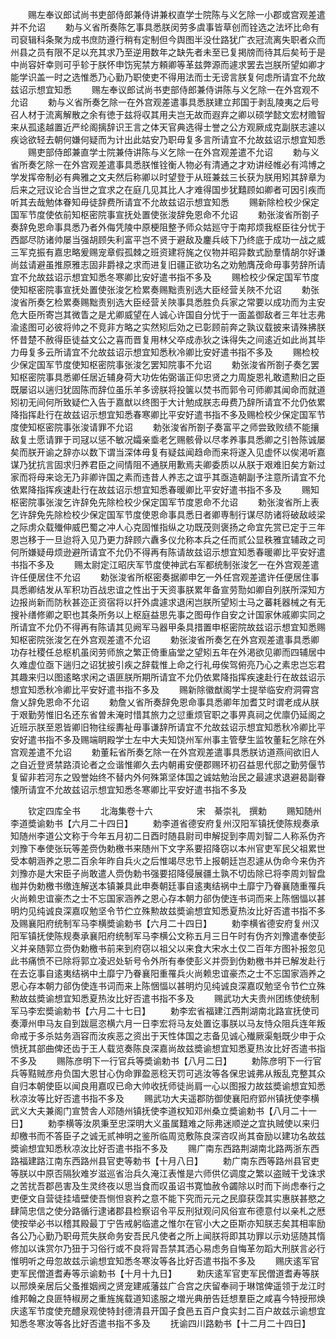 <!-- { "loadSidebar": true } -->
　　赐左奉议郎试尚书吏部侍郎兼侍讲兼权直学士院陈与义乞除一小郡或宫观差遣并不允诏
　　勅与义省所奏陈乞事具悉朕闵劳多虞事皆草创而铨选之法坏比命有司裒辑科条聚为成书庶防遵行稍有定制但今舆图半没仕路犹广衣冠流离失职者众而州县之员有限不足以充其求乃至逆用数年之缺先者未至已复掲牓而待其后矣茍于是中尚容奸幸则可乎轸于朕怀申饬宪禁方頼卿等革兹弊源而遽求罢去岂朕所望如卿才能学识盖一时之选惟悉乃心勤乃职使吏不得用法而士无谤言朕复何虑所请宜不允故兹诏示想宜知悉
　　赐左奉议郎试尚书吏部侍郎兼侍讲陈与义乞除一在外宫观不允诏
　　勅与义省所奏乞除一在外宫观差遣事具悉朕建立邦国于剥乱陵夷之后号召人材于流离解散之余有徳于兹将収其用夫岂无故而遐弃之卿以硕学懿文宏材赡智来从孤逺越置近严纶阁摛辞识王言之体天官典选得士誉之公方观厥成克副朕志遽以疾谂欲轻去朝何嫌何疑而为计出此姑安乃职毋复多言所请宜不允故兹诏示想宜知悉
　　赐吏部侍郎兼直学士院兼侍讲陈与义乞除一在外宫观差遣不允诏
　　勅与义省所奏乞除一在外宫观差遣事具悉朕惟铨衡人物必有清通之才劝讲经帷必有鸿博之学发挥帝制必有典雅之文夫然后称卿以时望登于从班兼兹三长获为朕用矧其辞章为后来之冠议论合当世之宜求之在庭几见其比人才难得国步犹囏顾如卿者可因引疾而听其去哉勉体眷知毋徒辞费所请宜不允故兹诏示想宜知悉
　　赐新除检校少保定国军节度使依前知枢密院事宣抚处置使张浚辞免恩命不允诏
　　勅张浚省所劄子奏辞免恩命事具悉乃者外侮凭陵中原梗阻整予师众姑廵守于南邦烦我枢臣往分忧于西鄙尽防诸帅屡当强胡顾失利富平岂不贤于避敌及鏖兵岐下乃终底于成功一战之威三军克振有嘉忠略爰赐宠章假孤棘之班资建将旄之仪物并昭异数式励羣情胡尔好谦尚兹请避虽推原雅志固非爵禄之求而进复旧疆正欲功名之劝勉膺茂命毋事劳辞所请宜不允故兹诏示想宜知悉冬寒卿比安好遣书指不多及
　　赐检校少保定国军节度使知枢密院事宣抚处置使张浚乞检累奏赐黜责别选大臣经营关陜不允诏
　　勅张浚省所奏乞检累奏赐黜责别选大臣经营关陜事具悉胜负兵家之常要以成功而为主安危大臣所寄岂其微眚之是尤卿威望在人诚心许国自分忧于一面盖御敌者三年壮志弗渝逺图可必彼将帅之不竞非方略之实然矧后効之已彰顾前奔之孰议载披来请殊拂朕怀昔楚不赦得臣徒益文公之喜而晋复用林父卒成赤狄之诛得失之间逺近如此尚其毕力毋复多云所请宜不允故兹诏示想宜知悉秋冷卿比安好遣书指不多及
　　赐检校少保定国军节度使知枢密院事张浚乞罢知院事不允诏
　　勅张浚省所劄子奏乞罢知枢密院事具悉卿任居近辅身荷大功佐佑弼谐正仰忠贤之力周旋恩礼敢遗勲旧之臣既屡诏以遄归犹固陈而辞位虽乐羊多谤朕将投箧以焚书而郭令可师卿其闻命而就道矧初无间何所致疑伫入告于嘉猷以终图于大计勉成朕志毋费乃辞所请宜不允仍依累降指挥赴行在故兹诏示想宜知悉春寒卿比平安好遣书指不多及赐检校少保定国军节度使知枢密院事张浚请罪不允诏
　　勅张浚省所劄子奏富平之师尝致败绩不能攘敌复土愿请罪于司冦以惩不敏况孀亲埀老乞赐骸骨以尽孝养事具悉卿之引咎陈诚屡矣而朕开谕之辞亦以数下谓当深体毋复有疑兹闻趋命而来将遂入见虚怀以俟渇听嘉谋乃犹抗言固求归养君臣之间情阻不通朕用歉焉夫卿委质以从朕于艰难旧矣方新过家而将母来谂无乃非卿许国之素而违昔人养志之谊乎其亟造朝副予注意所请宜不允依累降指挥疾速赴行在故兹诏示想宜知悉春暖卿比平安好遣书指不多及
　　赐知枢密院事张浚乞许辞免先除检校少保定国军节度恩命不允诏
　　勅张浚省所上表乞许辞免先除检校少保定国军节度使恩命事具悉日者卿専制行谋尽防诸将破敌岐梁之际虏众载殱伸威巴蜀之冲人心克固惟指纵之功既茂则褒扬之命宜先赏已定于三年恩岂移于一旦迨将入见乃更力辞顾六纛多仪允称本兵之任而贰公显秩雅宜辅政之司何所嫌疑毋烦逊避所请宜不允仍不得再有陈请故兹诏示想宜知悉春暖卿比平安好遣书指不多及
　　赐太尉定江昭庆军节度使神武右军都统制张浚乞一在外宫观差遣许任便居住不允诏
　　勅张浚省所枢密奏据卿申乞一外任宫观差遣许任便居住事具悉卿结发从军积功百战忠谊之性出于天资事朕累年备宣劳勚如卿自列朕所深知方边报尚新而防秋甚迩正资宿将以扞外虞遽求退闲岂朕所望矧士马之蕃耗器械之有无搜补缮修卿之职也其条所务以上枢庭益思先事之图毋作自安之计国家休戚卿实同之所请宜不允仍不得再有陈请其见阙军马器甲条具措置申枢密院故兹诏示想宜知悉赐知枢密院张浚乞在外宫观差遣不允诏
　　勅张浚省所奏乞在外宫观差遣事具悉卿功存社稷任总枢机虽闵劳师旅之繁正倚重庙堂之望矧五年在外渇欲见卿而四辅居中久难虚位亟下遄归之诏犹披引疾之辞载惟上命之行礼毋俟驾俯亮乃心之素忠岂忘君其趣来归以图逺略求闲之语匪朕所期所请宜不允仍依累降指挥疾速赴行在故兹诏示想宜知悉秋冷卿比平安好遣书指不多及
　　赐新除徽猷阁学士提举临安府洞霄宫詹乂辞免恩命不允诏
　　勅詹乂省所奏辞免恩命事具悉卿年加耆艾时谓老成从朕于艰勤劳惟旧名还东省曽未淹时惜其旅力之愆重烦官职之事畀真祠之优廪仍延阁之近班示朕至恩皆卿旧物往绥夀祉毋事谦辞所请宜不允故兹诏示想宜知悉秋冷卿比平安好遣书指不多及赐端眀殿学士左中大夫知饶州军州事主管孽生监牧董耘乞除在外宫观差遣不允诏
　　勅董耘省所奏乞除一在外宫观差遣事具悉朕访道燕间欲旧人之自近登贤禁路湏论者之佥谐惟卿久去内朝甫安便郡赐环初召益思代邸之勤劳偃节复留非若河东之毁誉始终不替内外何殊第坚体国之诚姑勉治民之最遽求退避曷副眷懐所请宜不允故兹诏示想宜知悉冬寒卿比平安好遣书指不多及




　　钦定四库全书
　　北海集卷十六　　　　　宋　綦崇礼　撰勅
　　赐知随州李道奬谕勅书【六月二十四日】
　　勅李道省德安府复州汉阳军镇抚使陈规奏承知随州李道公文称于今年五月初二日酉时随县尉司申解捉到李周刘智二人称系伪齐刘豫下奉使张玩等差赍伪勅檄书来随州下文字系要招降窃以本州官吏军民父祖累世受本朝涵养之恩二百余年昨自兵火之后惟竭尽忠节上报朝廷岂忍遽从伪命今来伪齐刘豫亦是大宋臣子尚敢遣人赍伪勅书强要招降侵展疆土孰不切齿除已将李周刘智盘枷并伪勅檄书缴连解送本镇兼具此申奏朝廷事自逺夷结祸中土靡宁乃眷襄随重罹兵火尚赖忠谊豪杰之士不忘国家涵养之恩心存本朝力郤伪使连书词而来上陈悃愊以甚明灼见纯诚良深嘉叹勉坚令节伫立殊勲故兹奬谕想宜知悉夏热汝比好否遣书指不多及赐襄阳府统制军马李横奬谕勅书【六月二十四日】
　　勅李横省德安府复州汉阳军镇抚使陈规奏承襄阳府统制军马李横公文称五月三日午时有伪齐刘豫遣奉使彭义并亲随郭立赍伪勅檄书前来到府窃以祖父以来食大宋水土仅二百年方图补报忽见此书痛愤不已除将郭立凌迟处斩号令外所有奉使彭义并赍到伪勅檄书并已解发赴行在去讫事自逺夷结祸中土靡宁乃眷襄阳重罹兵火尚赖忠谊豪杰之士不忘国家涵养之恩心存本朝力郤伪使连书词而来上陈悃愊以甚明灼见纯诚良深嘉叹勉坚令节伫立殊勲故兹奬谕想宜知悉夏热汝比好否遣书指不多及
　　赐武功大夫贵州团练使统制军马李宏奬谕勅书【六月二十七日】
　　勅李宏省福建江西荆湖南北路宣抚使司奏潭州申马友自到跋扈恣横六月一日李宏将马友处置讫事朕以马友恃众阻兵连年叛命戒于多杀姑务涵容而汝疾恶之资出于天性体国之志备见诚心殱厥渠魁既少申于众愤抚其部曲俾还齿于王人载览奏陈良深嘉尚故兹奬谕想宜知悉夏热汝比好否遣书指不多及
　　赐陈彦明下一行官兵等奬谕勅书【八月二日】
　　勅陈彦明下一行官兵等黠贼彦舟负国大恩甘心伪命罪盈恶稔天罚可逃汝等各保忠诚弗从叛乱克整其众自归本朝使臣以闻良用嘉叹已命大帅收抚师徒尚肩一心以图报力故兹奬谕想宜知悉秋凉汝等比好否遣书指不多及
　　赐武功大夫遥郡防御使襄阳府郢州镇抚使李横武义大夫兼阁门宣赞舎人邓随州镇抚使李道权知邓州桑立奬谕勅书【八月二十一日】
　　勅李横等汝夙秉至忠深明大义虽属囏难之际弗迷顺逆之宜执贼使以来归却檄书而不答臣子之诚无贰神明之鉴所临周览敷陈良深咨叹尚其奋励以建功名故兹奬谕想宜知悉秋凉汝比好否遣书指不多及
　　赐广南东西路荆湖南北路两浙东西路福建路江南东西路州县官吏等勅书【十月八日】
　　勅广南东西等路州县官吏等朕以中原否隔狄难岁滋巡省治兵久淹江表惟是六师供亿调度之繁以盗贼干戈诛求之苦扰吾郡邑害及生灵终夜以思当食而叹虽诏书寛恤赦令蠲除以时而下尚虑奉行之吏便文自营徒挂墙壁使吾恻怛哀矜之意不能下究而元元之民靡获霑其实惠朕甚愍之肆简忠信之使分路循行逮诸郡县检察诏令平反刑狱观问风俗宣布德意付以亲札之厯使按举必书以稽其殿最丁宁告戒躬临遣之惟尔在官小大之臣斯亦知朕志矣其相率励各公乃心勤乃职毋荒失朕命务安吾民凡使者之所上闻朕将即其功罪以示劝惩随其惰修加以诛赏尔乃狃于习俗行或不良将冐吾禁其洒心易虑务自悔革勿蹈大刑朕言必行惟明听之毋忽故兹示谕想宜知悉冬寒汝等各比好否遣书指不多及
　　赐庆逺军官吏军民僧道耆寿等示谕勅书【十月十九日】
　　勅庆逺军官吏军民僧道耆寿等朕以邢焕亲居后父蚤推姻阀之贤宠建戚藩兹广合宫之庆留奉祠于琳馆俾遥领于龙江时维邦翰之良匪特椒房之重旌旄载道知逺服之増光典册告廷想羣臣之咸喜今特授邢焕庆逺军节度使充醴泉观使特封德清县开国子食邑五百户食实封二百户故兹示谕想宜知悉冬寒汝等各比好否遣书指不多及
　　抚谕四川路勅书【十二月二十四日】
